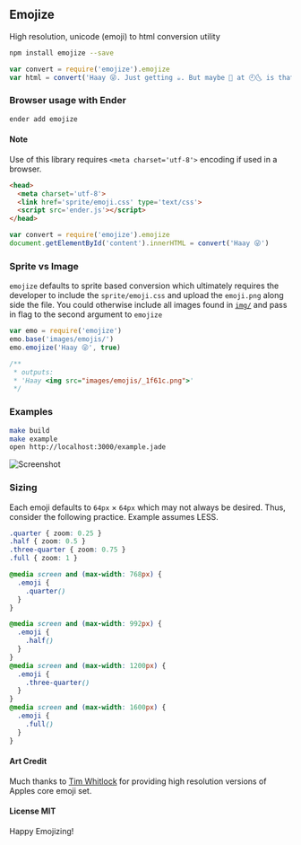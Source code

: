 ## Emojize
High resolution, unicode (emoji) to html conversion utility

``` sh
npm install emojize --save
```

``` js
var convert = require('emojize').emojize
var html = convert('Haay 😜. Just getting ☕. But maybe 🍻 at 🕘🌜 is that 🆒')
```

### Browser usage with Ender

``` sh
ender add emojize
```

#### Note
Use of this library requires `<meta charset='utf-8'>` encoding if used in a browser.

``` html
<head>
  <meta charset='utf-8'>
  <link href='sprite/emoji.css' type='text/css'>
  <script src='ender.js'></script>
</head>
```

``` js
var convert = require('emojize').emojize
document.getElementById('content').innerHTML = convert('Haay 😜')
```

### Sprite vs Image
`emojize` defaults to sprite based conversion which ultimately requires the developer to include the `sprite/emoji.css` and upload the `emoji.png` along side the file. You could otherwise include all images found in [`img/`](img/) and pass in flag to the second argument to `emojize`

``` js
var emo = require('emojize')
emo.base('images/emojis/')
emo.emojize('Haay 😜', true)

/**
 * outputs:
 * 'Haay <img src="images/emojis/_1f61c.png">'
 */
```

### Examples

``` sh
make build
make example
open http://localhost:3000/example.jade
```

![Screenshot](http://cl.ly/image/0L3I2y2v0A3D/Screen%20Shot%202014-05-03%20at%202.19.32%20PM.png)

### Sizing
Each emoji defaults to `64px` × `64px` which may not always be desired. Thus, consider the following practice. Example assumes LESS.

``` css
.quarter { zoom: 0.25 }
.half { zoom: 0.5 }
.three-quarter { zoom: 0.75 }
.full { zoom: 1 }

@media screen and (max-width: 768px) {
  .emoji {
    .quarter()
  }
}

@media screen and (max-width: 992px) {
  .emoji {
    .half()
  }
}
@media screen and (max-width: 1200px) {
  .emoji {
    .three-quarter()
  }
}
@media screen and (max-width: 1600px) {
  .emoji {
    .full()
  }
}

```

#### Art Credit
Much thanks to [Tim Whitlock](http://apps.timwhitlock.info/emoji/tables/iphone) for providing high resolution versions of Apples core emoji set.

#### License MIT

Happy Emojizing!
